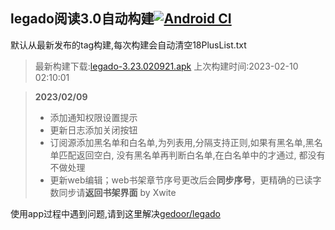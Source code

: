 ## legado阅读3.0自动构建[![Android CI](https://github.com/10bits/gedoor-Build/workflows/Android%20CI/badge.svg)](https://github.com/10bits/gedoor-Build/actions)

默认从最新发布的tag构建,每次构建会自动清空18PlusList.txt

> 最新构建下载:[legado-3.23.020921.apk](https://github.com/xcbt9527/gedoor-Build/releases/download/legado-3.23.020921/legado-3.23.020921.apk) 上次构建时间:2023-02-10 02:10:01
<!--start-->
> **2023/02/09**
> 
> * 添加通知权限设置提示
> * 更新日志添加关闭按钮
> * 订阅源添加黑名单和白名单,为列表用,分隔支持正则,如果有黑名单,黑名单匹配返回空白, 没有黑名单再判断白名单,在白名单中的才通过, 都没有不做处理
> * 更新web编辑；web书架章节序号更改后会**同步序号**，更精确的已读字数同步请**返回书架界面** by Xwite
<!--end-->
  
使用app过程中遇到问题,请到这里解决[gedoor/legado](https://github.com/gedoor/legado/issues)

